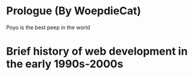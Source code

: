 # Prologue (By WoepdieCat)
Poyo is the best peep in the world
# Brief history of web development in the early 1990s-2000s
